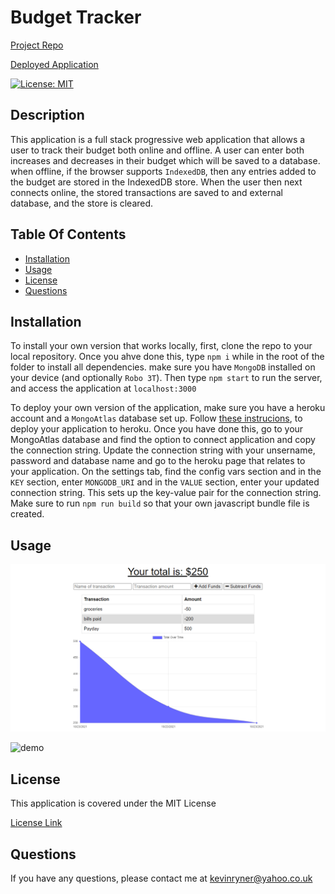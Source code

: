 # Budget Tracker 

[Project Repo](https://github.com/kevinjr1998/Budget_Tracker)

[Deployed Application](https://pacific-lowlands-14349.herokuapp.com/)

[![License: MIT](https://img.shields.io/badge/License-MIT-yellow.svg)](https://opensource.org/licenses/MIT)

## Description

This application is a full stack progressive web application that allows a user to track their budget both online and offline. A user can enter both increases and decreases in their budget which will be saved to a database. when offline, if the browser supports `IndexedDB`, then any entries added to the budget are stored in the IndexedDB store. When the user then next connects online, the stored transactions are saved to and external database, and the store is cleared.

## Table Of Contents

  - [Installation](#installation)
  - [Usage](#usage)
  - [License](#license)
  - [Questions](#questions)


## Installation

To install your own version that works locally, first, clone the repo to your local repository. Once you ahve done this, type `npm i` while in the root of the folder to install all dependencies. make sure you have `MongoDB` installed on your device (and optionally `Robo 3T`). Then type `npm start` to run the server, and access the application at `localhost:3000`

To deploy your own version of the application, make sure you have a heroku account and a `MongoAtlas` database set up. Follow [these instrucions](https://devcenter.heroku.com/articles/git), to deploy your application to heroku. Once you have done this, go to your MongoAtlas database and find the option to connect application and copy the connection string. Update the connection string with your unsername, password and database name and go to the heroku page that relates to your application. On the settings tab, find the config vars section and in the `KEY` section, enter `MONGODB_URI` and in the `VALUE` section, enter your updated connection string. This sets up the key-value pair for the connection string. Make sure to run `npm run build` so that your own javascript bundle file is created.

## Usage
![screenshot](./assets/budgetTrackerScreenshot.png)

![demo](./assets/Budget_Tracker.gif)


## License

This application is covered under the MIT License 

[License Link](https://opensource.org/licenses/MIT)

## Questions

If you have any questions, please contact me at kevinryner@yahoo.co.uk